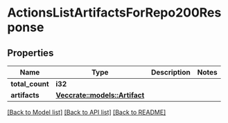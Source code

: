 # ActionsListArtifactsForRepo200Response

## Properties

Name | Type | Description | Notes
------------ | ------------- | ------------- | -------------
**total_count** | **i32** |  | 
**artifacts** | [**Vec<crate::models::Artifact>**](artifact.md) |  | 

[[Back to Model list]](../README.md#documentation-for-models) [[Back to API list]](../README.md#documentation-for-api-endpoints) [[Back to README]](../README.md)


